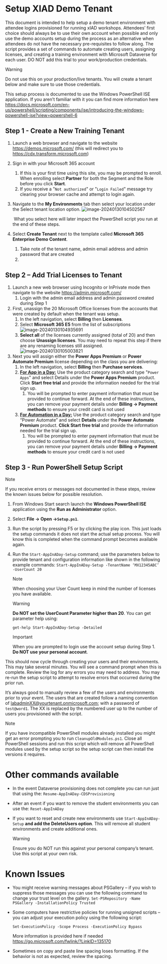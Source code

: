 # Setup XIAD Demo Tenant

This document is intended to help setup a demo tenant environment with attendee logins provisioned  for running xIAD workshops.  Attendees’ first choice should always be to use their own account when  possible and only use the demo accounts setup during the process as an alternative when attendees do  not have the necessary pre-requisites to follow along. The script provides a set of commands to  automate creating users, assigning licenses, and creating a training environment with Microsoft  Dataverse for each user.  DO NOT add this trial to your work/production credentials. 



> [!WARNING]
>
> Do not use this on your production/live tenants. You will create a tenant below and make sure to use  those credentials.



This setup process is documented to use the Windows PowerShell ISE application. If you aren’t familiar with it you can find more information here https://docs.microsoft.com/en-us/powershell/scripting/components/ise/introducing-the-windows-powershell-ise?view=powershell-6 

## Step 1 - Create a New Training Tenant

1. Launch a web browser and navigate to the website https://demos.microsoft.com/ (this will  redirect you to https://cdx.transform.microsoft.com) 

2. Sign in with your Microsoft 365 account

   1. If this is your first time using this site, you may be prompted to enroll. When enrolling  select **Partner** for both the Segment and the Role before you click **Start**.
   2. If you receive a "`Not authorized`" or "`Login Failed`" message try clearing your browser  cache and attempt to login again.

3. Navigate to the **My Environments** tab then select your location under the Select tenant location option. 
   ![image-20240130104502567](./img/image-20240130104502567.png)

   ​	What you select here will later impact the PowerShell script you run at the end of these steps.

4. Select **Create Tenant** next to the template called **Microsoft 365 Enterprise Demo Content**.

   1. Take note of the tenant name, admin email address and admin password that are  created
   2. 

## Step 2 – Add Trial Licenses to Tenant 

1. Launch a new web browser using Incognito or InPrivate mode then navigate to the website  https://admin.microsoft.com/
   1. Login with the admin email address and admin password created during Step 1
2. First, unassign the 20 Microsoft Office licenses from the accounts that were created by default  when the tenant was setup.
   1. In the left navigation, select **Billing** then **Licenses**. 
   2. Select **Microsoft 365 E5** from the list of subscriptions
      ![image-20240130104935691](./img/image-20240130104935691.png)
   4. **Select all** of the licenses currently assigned (total of 20) and then choose **Unassign  licenses**. You may need to repeat this step if there are any renaming licenses still  assigned.
      ![image-20240130105003821](./img/image-20240130105003821.png)
3. Next you will assign either the **Power Apps Premium** or **Power Automate Premium** license  depending on the class you are delivering:
   1. In the left navigation, select **Billing** then **Purchase services**. 
   2. **<u>For App in a Day:</u>** Use the product category search and type "`Power Apps`" and select  Details under the **Power Apps Premium** product. Click **Start free trial** and provide the  information needed for the trial sign up.
      1. You will be prompted to enter payment information that must be provided to  continue forward. At the end of these instructions, you can remove your  payment details under **Billing -> Payment methods** to ensure your credit card is  not used 
   3. <u>**For Automation in a Day:**</u> Use the product category search and type “Power Automate”  and select **Details** under the **Power Automate Premium** product. **Click Start free trial**  and provide the information needed for the trial sign up. 
      1. You will be prompted to enter payment information that must be provided to  continue forward. At the end of these instructions, you can remove your  payment details under **Billing -> Payment methods** to ensure your credit card is  not used

## Step 3 -  Run PowerShell Setup Script

> [!NOTE]
>
> If you receive errors or messages not documented in these steps, review the known issues below for possible resolution.

1. From Windows Start search launch the **Windows PowerShell ISE** application using the **Run as  Administrator** option.

2. Select **File -> Open ->`Setup.ps1`**.

3. Run the script by pressing F5 or by clicking the play icon. This just loads the setup commands it  does not start the actual setup process.  You will know this is completed when the command  prompt becomes available again.

4. Run the `Start-AppInADay-Setup` command; use the parameters below to provide tenant and  configuration information like shown in the following example commands:
   `Start-AppInADay-Setup -TenantName ‘MX12345ABC’ -UserCount 20`

   > [!NOTE]
   >
   > When choosing your User Count keep in mind the number of licenses you have  available. 

   > [!WARNING]
   >
   > **Do NOT set the UserCount Parameter higher than 20**. You can get parameter help using: 
   >
   > `get-help Start-AppInADay-Setup -Detailed`

   > [!IMPORTANT]
   >
   > When you are prompted to login use the account setup during Step 1. **Do NOT use your  personal account**.

This should now cycle through creating your users and their environments.  This may take several  minutes.  You will see a command prompt when this is complete.  Review the log for any errors you may  need to address.  You may re-run the setup script to attempt to resolve errors that occurred during the  prior run.

It’s always good to manually review a few of the users and environments prior to your event. The users that are created follow a naming convention of labadminXX@yourtenant.onmicrosoft.com; with a password of `test@word1`. The XX is replaced by the numbered user up to the number of users  you provisioned with the script.

> [!NOTE]
>
> If you have incompatible PowerShell modules already installed you might get an error prompting  you to run `CleanupOldModules.ps1`.  Close all PowerShell sessions and run this script which will remove  all PowerShell modules used by the setup script so the setup script can then install the versions it  requires.



# Other commands available

- In the event Dataverse provisioning does not complete you can run just that using the:
  `Resume-AppInADay-CDSProvisioning`

- After an event if you want to remove the student environments you can use the:
  `Reset-AppInADay`
  
- If you want to reset and create new environments use `Start-AppInADay-Setup` **and add the  DeleteUsers option**. This will remove all student environments and create additional ones. 

  > [!WARNING]
  >
  > Ensure you do NOT run this against your personal company’s tenant. Use this script at  your own risk.

  

# Known Issues

- You might receive warning messages about PSGallery – if you wish to suppress those messages you  can use the following command to change your trust level on the gallery. 
  `Set-PSRepository -Name PSGallery -InstallationPolicy Trusted`

- Some computers have restrictive policies for running unsigned scripts – you can adjust your  execution policy using the following script:

  `Set-ExecutionPolicy -Scope Process -ExecutionPolicy Bypass` 

  More information is provided here if needed https://go.microsoft.com/fwlink/?LinkID=135170

- Sometimes on copy and paste line spacing loses formatting.  If the behavior is not as expected,  review the spacing.

